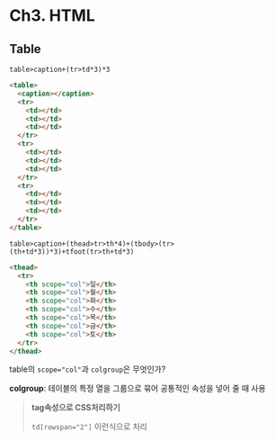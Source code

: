 # Ch3. HTML

## Table

`table>caption+(tr>td*3)*3`

```html
<table>
  <caption></caption>
  <tr>
    <td></td>
    <td></td>
    <td></td>
  </tr>
  <tr>
    <td></td>
    <td></td>
    <td></td>
  </tr>
  <tr>
    <td></td>
    <td></td>
    <td></td>
  </tr>
</table>
```

`table>caption+(thead>tr>th*4)+(tbody>(tr>(th+td*3))*3)+tfoot(tr>th+td*3)`

```html
<thead>
  <tr>
    <th scope="col">일</th>
    <th scope="col">월</th>
    <th scope="col">화</th>
    <th scope="col">수</th>
    <th scope="col">목</th>
    <th scope="col">금</th>
    <th scope="col">토</th>
  </tr>
</thead>
```

table의 `scope="col"`과 `colgroup`은 무엇인가?

**colgroup**: 테이블의 특정 열을 그룹으로 묶어 공통적인 속성을 넣어 줄 때 사용

> **tag속성으로 CSS처리하기**
>
> `td[rowspan="2"]` 이런식으로 처리
